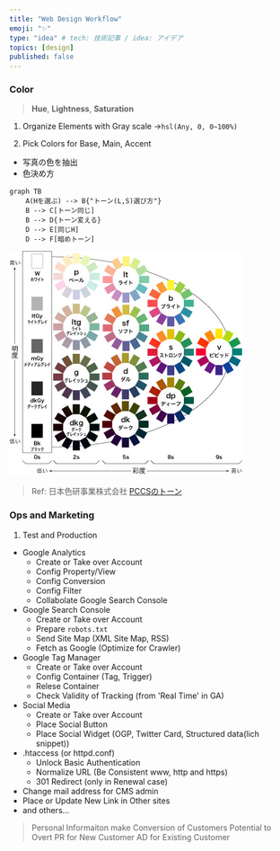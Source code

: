 ```yaml
---
title: "Web Design Workflow"
emoji: "✨"
type: "idea" # tech: 技術記事 / idea: アイデア
topics: [design]
published: false
---
```


### Color
> **Hue**, **Lightness**, **Saturation**

1. Organize Elements with Gray scale →`hsl(Any, 0, 0~100%)`

2. Pick Colors for Base, Main, Accent

- 写真の色を抽出
- 色決め方
```mermaid
graph TB
    A(Hを選ぶ) --> B{"トーン(L,S)選び方"}
    B --> C[トーン同じ]
    B --> D{トーン変える}
    D --> E[同じH]
    D --> F[暗めトーン]
```

![PCCS Tone chart](/images/pccstone.jpg)
> Ref: 日本色研事業株式会社 [PCCSのトーン](https://www.sikiken.co.jp/pccs/pccs04.html)

### Ops and Marketing
1. Test and Production
- Google Analytics
  - Create or Take over Account
  - Config Property/View
  - Config Conversion
  - Config Filter
  - Collabolate Google Search Console
- Google Search Console
  - Create or Take over Account
  - Prepare `robots.txt`
  - Send Site Map (XML Site Map, RSS)
  - Fetch as Google (Optimize for Crawler)
- Google Tag Manager
  - Create or Take over Account
  - Config Container (Tag, Trigger)
  - Relese Container
  - Check Validity of Tracking (from 'Real Time' in GA)
- Social Media
  - Create or Take over Account
  - Place Social Button
  - Place Social Widget (OGP, Twitter Card, Structured data(lich snippet))
- .htaccess (or httpd.conf)
  - Unlock Basic Authentication
  - Normalize URL (Be Consistent www, http and https)
  - 301 Redirect (only in Renewal case)
- Change mail address for CMS admin
- Place or Update New Link in Other sites
- and others...

> Personal Informaiton make Conversion of Customers Potential to Overt
PR for New Customer
AD for Existing Customer
